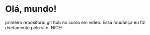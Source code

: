 # Olá, mundo!
 primeiro repositorio git hub no curso em video.
 Essa mudança eu fiz diretamente pelo site. NICE!
 
